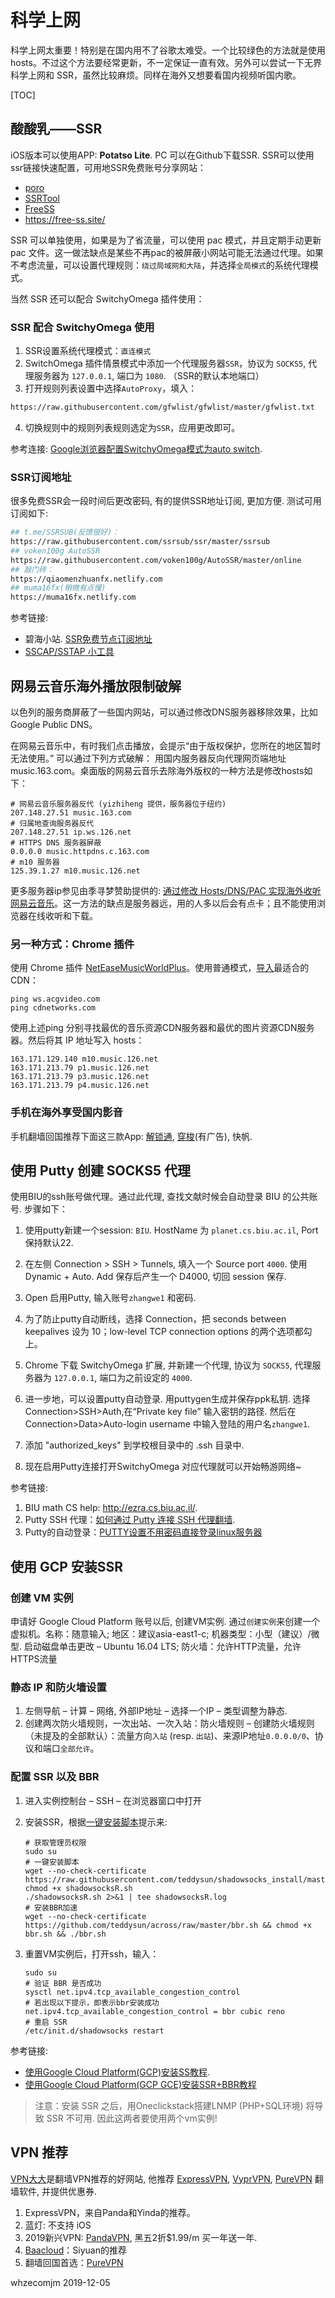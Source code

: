 # 科学上网

科学上网太重要！特别是在国内用不了谷歌太难受。一个比较绿色的方法就是使用hosts。不过这个方法要经常更新，不一定保证一直有效。另外可以尝试一下无界科学上网和 SSR，虽然比较麻烦。同样在海外又想要看国内视频听国内歌。

[TOC]


## 酸酸乳——SSR

iOS版本可以使用APP:  **Potatso Lite**. PC 可以在Github下载SSR. SSR可以使用ssr链接快速配置，可用地SSR免费账号分享网站：

- [poro](http://poro.cx/)
- [SSRTool](https://ssrtool.us/tool/free_ssr)
- [FreeSS](https://ssx.re/)
- https://free-ss.site/



SSR 可以单独使用，如果是为了省流量，可以使用 pac 模式，并且定期手动更新pac 文件。这一做法缺点是某些不再pac的被屏蔽小网站可能无法通过代理。如果不考虑流量，可以设置代理规则：`绕过局域网和大陆`，并选择`全局模式`的系统代理模式。

当然 SSR 还可以配合 SwitchyOmega 插件使用：



### SSR 配合 SwitchyOmega 使用

1. SSR设置系统代理模式：`直连模式`
2. SwitchOmega 插件情景模式中添加一个代理服务器`SSR`，协议为 `SOCKS5`, 代理服务器为 `127.0.0.1`, 端口为 `1080`. （SSR的默认本地端口）
3. 打开规则列表设置中选择`AutoProxy`，填入：

```html
https://raw.githubusercontent.com/gfwlist/gfwlist/master/gfwlist.txt
```

4. 切换规则中的规则列表规则选定为`SSR`，应用更改即可。

参考连接: [Google浏览器配置SwitchyOmega模式为auto switch](https://blog.csdn.net/u011068702/article/details/86624940).



### SSR订阅地址

很多免费SSR会一段时间后更改密码, 有的提供SSR地址订阅, 更加方便. 测试可用订阅如下:

```bash
## t.me/SSRSUB(反馈很好)：
https://raw.githubusercontent.com/ssrsub/ssr/master/ssrsub
## voken100g AutoSSR
https://raw.githubusercontent.com/voken100g/AutoSSR/master/online
## 敲门砖：
https://qiaomenzhuanfx.netlify.com
## muma16fx(稍微有点慢)
https://muma16fx.netlify.com
```



参考链接:

- 碧海小站. [SSR免费节点订阅地址](https://bhqt.ltd/?p=240)
- [SSCAP/SSTAP 小工具](https://www.ssrtool.com/tool/free_ssr )





## 网易云音乐海外播放限制破解

以色列的服务商屏蔽了一些国内网站，可以通过修改DNS服务器移除效果，比如 Google Public DNS。


在网易云音乐中，有时我们点击播放，会提示“由于版权保护，您所在的地区暂时无法使用。” 可以通过下列方式破解： 用国内服务器反向代理网页端地址 music.163.com。桌面版的网易云音乐去除海外版权的一种方法是修改hosts如下：

```shell
# 网易云音乐服务器反代 (yizhiheng 提供，服务器位于纽约)
207.148.27.51 music.163.com
# 归属地查询服务器反代
207.148.27.51 ip.ws.126.net
# HTTPS DNS 服务器屏蔽
0.0.0.0 music.httpdns.c.163.com
# m10 服务器
125.39.1.27 m10.music.126.net
```
更多服务器ip参见由季寻梦赞助提供的: [通过修改 Hosts/DNS/PAC 实现海外收听网易云音乐](https://jixun.moe/post/oversea-netease-cloud-music-by-hosts/)。这一方法的缺点是服务器远，用的人多以后会有点卡；且不能使用浏览器在线收听和下载。



### 另一种方式：Chrome 插件

使用 Chrome 插件 [NetEaseMusicWorldPlus](https://github.com/nondanee/NetEaseMusicWorldPlus)。使用普通模式，[导入](https://github.com/acgotaku/NetEaseMusicWorld)最适合的 CDN：

```shell
ping ws.acgvideo.com
ping cdnetworks.com
```

使用上述ping 分别寻找最优的音乐资源CDN服务器和最优的图片资源CDN服务器。然后将其 IP 地址写入 hosts：

```shell
163.171.129.140 m10.music.126.net
163.171.213.79 p1.music.126.net
163.171.213.79 p3.music.126.net
163.171.213.79 p4.music.126.net
```



### 手机在海外享受国内影音

手机翻墙回国推荐下面这三款App: [解锁通](https://www.jiesuotong.com), [穿梭](https://www.transocks.com)(有广告), 快帆.



## 使用 Putty 创建 SOCKS5 代理

使用BIU的ssh账号做代理。通过此代理, 查找文献时候会自动登录 BIU 的公共账号. 步骤如下：

1. 使用putty新建一个session: `BIU`. HostName 为 `planet.cs.biu.ac.il`, Port 保持默认22.

2. 在左侧 Connection > SSH > Tunnels, 填入一个 Source port `4000`. 使用 Dynamic + Auto. Add 保存后产生一个 D4000, 切回 session 保存. 

3. Open 启用Putty, 输入账号`zhangwe1` 和密码.

4. 为了防止putty自动断线，选择 Connection，把 seconds between keepalives 设为 10；low-level TCP connection options 的两个选项都勾上。

5. Chrome 下载 SwitchyOmega 扩展, 并新建一个代理, 协议为 `SOCKS5`, 代理服务器为 `127.0.0.1`, 端口为之前设定的 `4000`. 

6. 进一步地，可以设置putty自动登录. 用puttygen生成并保存ppk私钥. 选择Connection>SSH>Auth,在“Private key file” 输入密钥的路径. 然后在Connection>Data>Auto-login username 中输入登陆的用户名`zhangwe1`. 

7. 添加 "authorized_keys" 到学校根目录中的 .ssh 目录中.

8. 现在启用Putty连接打开SwitchyOmega 对应代理就可以开始畅游网络~

   

参考链接: 

1. BIU math CS help: <http://ezra.cs.biu.ac.il/>.
2. Putty SSH 代理：[如何通过 Putty 连接 SSH 代理翻墙](https://jingpin.org/putty-ssh-tunnel/).
3. Putty的自动登录：[PUTTY设置不用密码直接登录linux服务器](https://blog.csdn.net/lincy100/article/details/7007939)



## 使用 GCP 安装SSR

### 创建 VM 实例

申请好 Google Cloud Platform 账号以后, 创建VM实例. 通过`创建实例`来创建一个虚拟机。名称：随意输入; 地区：建议asia-east1-c; 机器类型：小型（建议）/微型. 启动磁盘单击更改 – Ubuntu 16.04 LTS; 防火墙：允许HTTP流量，允许HTTPS流量



### 静态 IP 和防火墙设置

1. 左侧导航 – 计算 – 网络, 外部IP地址 – 选择一个IP – 类型调整为静态.
2. 创建两次防火墙规则，一次出站、一次入站：防火墙规则 – 创建防火墙规则（未提及的全部默认）：流量方向`入站` (resp. `出站`)、来源IP地址`0.0.0.0/0`、协议和端口`全部允许`。

   

### 配置 SSR 以及 BBR

1. 进入实例控制台 – SSH – 在浏览器窗口中打开

2. 安装SSR，根据[一键安装脚本](https://shadowsocks.be/9.html)提示来:

   ```shell
   # 获取管理员权限
   sudo su
   # 一键安装脚本
   wget --no-check-certificate https://raw.githubusercontent.com/teddysun/shadowsocks_install/master/shadowsocksR.sh
   chmod +x shadowsocksR.sh
   ./shadowsocksR.sh 2>&1 | tee shadowsocksR.log
   # 安装BBR加速
   wget --no-check-certificate https://github.com/teddysun/across/raw/master/bbr.sh && chmod +x bbr.sh && ./bbr.sh
   ```

3. 重置VM实例后，打开ssh，输入：

   ```shell
   sudo su
   # 验证 BBR 是否成功
   sysctl net.ipv4.tcp_available_congestion_control
   # 若出现以下提示，即表示bbr安装成功
   net.ipv4.tcp_available_congestion_control = bbr cubic reno
   # 重启 SSR
   /etc/init.d/shadowsocks restart
   ```

   

参考链接: 

- [使用Google Cloud Platform(GCP)安装SS教程](http://www.mzh.ren/gcp-free-ss.html).
- [使用Google Cloud Platform(GCP GCE)安装SSR+BBR教程](https://suiyuanjian.com/124.html)



> 注意：安装 SSR 之后，用Oneclickstack搭建LNMP (PHP+SQL环境) 将导致 SSR 不可用. 因此这两者要使用两个vm实例!



## VPN 推荐

[VPN大大](https://www.vpndada.com/best-vpns-for-china-cn/)是翻墙VPN推荐的好网站, 他推荐 [ExpressVPN](https://www.vpndada.com/go/expressvpn-cn), [VyprVPN](https://www.vpndada.com/go/vyprvpn-cn), [PureVPN](https://www.vpndada.com/go/purevpn) 翻墙软件, 并提供优惠券.

1. ExpressVPN，来自Panda和Yinda的推荐。
2. 蓝灯: 不支持 iOS
3. 2019新兴VPN: [PandaVPN](https://www.ipandavpn.com/), 黑五2折$1.99/m 买一年送一年.
4. [Baacloud](https://www.baacloud.com/)：Siyuan的推荐
5. 翻墙回国首选：[PureVPN](https://www.vpndada.com/go/purevpn) 





whzecomjm 
2019-12-05



